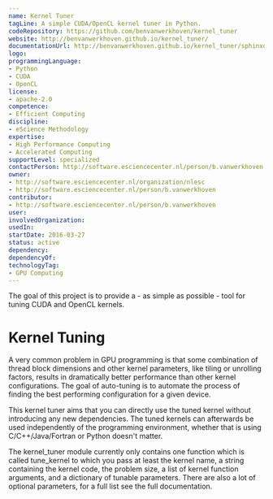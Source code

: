 ```yaml
---
name: Kernel Tuner
tagLine: A simple CUDA/OpenCL kernel tuner in Python.
codeRepository: https://github.com/benvanwerkhoven/kernel_tuner
website: http://benvanwerkhoven.github.io/kernel_tuner/
documentationUrl: http://benvanwerkhoven.github.io/kernel_tuner/sphinxdoc/html/index.html
logo:
programmingLanguage:
- Python
- CUDA
- OpenCL
license:
- apache-2.0
competence:
- Efficient Computing
discipline:
- eScience Methodology
expertise:
- High Performance Computing
- Accelerated Computing
supportLevel: specialized
contactPerson: http://software.esciencecenter.nl/person/b.vanwerkhoven
owner:
- http://software.esciencecenter.nl/organization/nlesc
- http://software.esciencecenter.nl/person/b.vanwerkhoven
contributor:
- http://software.esciencecenter.nl/person/b.vanwerkhoven
user:
involvedOrganization:
usedIn:
startDate: 2016-03-27
status: active
dependency:
dependencyOf:
technologyTag:
- GPU Computing
---
```

The goal of this project is to provide a - as simple as possible - tool for tuning CUDA and OpenCL kernels.

# Kernel Tuning

A very common problem in GPU programming is that some combination of thread block dimensions and other kernel parameters, like tiling or unrolling factors, results in dramatically better performance than other kernel configurations. The goal of auto-tuning is to automate the process of finding the best performing configuration for a given device.

This kernel tuner aims that you can directly use the tuned kernel without introducing any new dependencies. The tuned kernels can afterwards be used independently of the programming environment, whether that is using C/C++/Java/Fortran or Python doesn't matter.

The kernel_tuner module currently only contains one function which is called tune_kernel to which you pass at least the kernel name, a string containing the kernel code, the problem size, a list of kernel function arguments, and a dictionary of tunable parameters. There are also a lot of optional parameters, for a full list see the full documentation.
